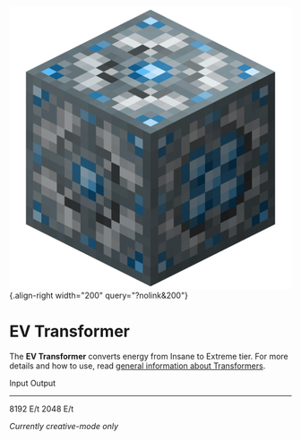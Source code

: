 ![EV Transformer](/media/mods/techreborn/ev_transformer.png){.align-right width="200" query="?nolink&200"}

# EV Transformer

The **EV Transformer** converts energy from Insane to Extreme tier. For more details and how to use, read [general information about Transformers](/energy/transformers).

  Input      Output
  ---------- ----------
  8192 E/t   2048 E/t

*Currently creative-mode only*
